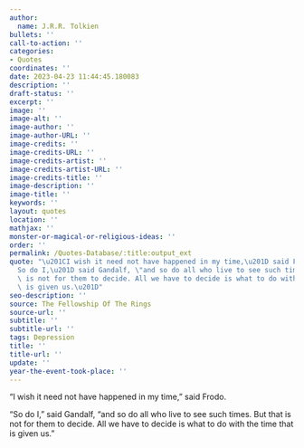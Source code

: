 ```yaml
---
author:
  name: J.R.R. Tolkien
bullets: ''
call-to-action: ''
categories:
- Quotes
coordinates: ''
date: 2023-04-23 11:44:45.180083
description: ''
draft-status: ''
excerpt: ''
image: ''
image-alt: ''
image-author: ''
image-author-URL: ''
image-credits: ''
image-credits-URL: ''
image-credits-artist: ''
image-credits-artist-URL: ''
image-credits-title: ''
image-description: ''
image-title: ''
keywords: ''
layout: quotes
location: ''
mathjax: ''
monster-or-magical-or-religious-ideas: ''
order: ''
permalink: /Quotes-Database/:title:output_ext
quote: "\u201CI wish it need not have happened in my time,\u201D said Frodo.\n\u201C\
  So do I,\u201D said Gandalf, \"and so do all who live to see such times. But that\
  \ is not for them to decide. All we have to decide is what to do with the time that\
  \ is given us.\u201D"
seo-description: ''
source: The Fellowship Of The Rings
source-url: ''
subtitle: ''
subtitle-url: ''
tags: Depression
title: ''
title-url: ''
update: ''
year-the-event-took-place: ''
---
```

“I wish it need not have happened in my time,” said Frodo.

“So do I,” said Gandalf, “and so do all who live to see such times. But that is not for them to decide. All we have to decide is what to do with the time that is given us.”